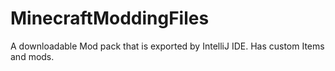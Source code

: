 # MinecraftModdingFiles
A downloadable Mod pack that is exported by IntelliJ IDE.
Has custom Items and mods.
